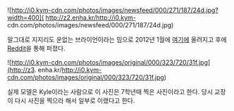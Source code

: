 ![http://i0.kym-cdn.com/photos/images/newsfeed/000/271/187/24d.jpg?width=400](
http://z2.enha.kr/http://i0.kym-
cdn.com/photos/images/newsfeed/000/271/187/24d.jpg)

말그대로 지지리도 운없는 브라이언이라는 밈으로 2012년 1월에
[여기에](http://www.quickmeme.com/meme/35sg0m/) 올려지고 후에 [Reddit](Reddit.md)을
통해 퍼졌다.

![http://i0.kym-cdn.com/photos/images/original/000/323/720/31f.jpg](http://z3.
enha.kr/http://i0.kym-cdn.com/photos/images/original/000/323/720/31f.jpg)

실제 모델은 Kyle이라는 사람으로 이 사진은 7학년때 찍은 사진이라고 한다. 당시 교장이 다시 사진을 찍으라 해서 일부로 이랬다고 한다.  


